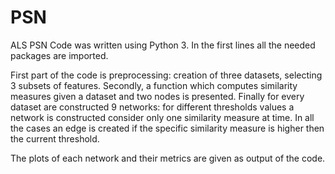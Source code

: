 # PSN
ALS PSN
Code was written using Python 3.
In the first lines all the needed packages are imported.

First part of the code is preprocessing: creation of three datasets, selecting 3 subsets of features.
Secondly, a function which computes similarity measures given a dataset and two nodes is presented.
Finally for every dataset are constructed 9 networks: for different thresholds values a network is constructed consider only one similarity measure at time.
In all the cases an edge is created if the specific similarity measure is higher then the current threshold.

The plots of each network and their metrics are given as output of the code.
